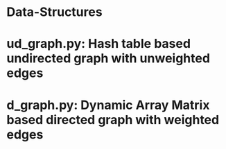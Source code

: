 # Data-Structures
# ud_graph.py: Hash table based undirected graph with unweighted edges
# d_graph.py: Dynamic Array Matrix based directed graph with weighted edges
